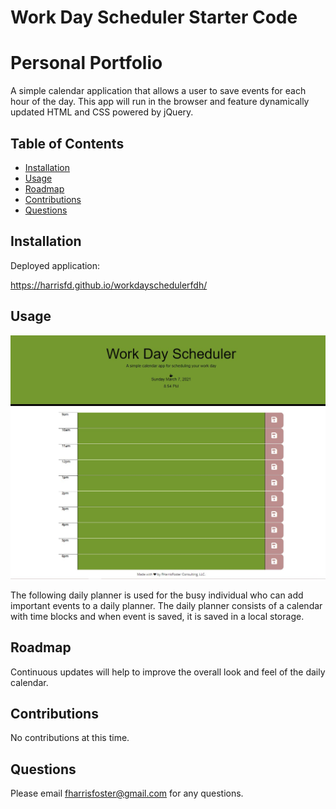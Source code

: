 # Work Day Scheduler Starter Code
# Personal Portfolio

A simple calendar application that allows a user to save events for each hour of the day. This app will run in the browser and feature dynamically updated HTML and CSS powered by jQuery.
## Table of Contents

- [Installation](#installation)
- [Usage](#usage)
- [Roadmap](#roadmap)
- [Contributions](#contributions)
- [Questions](#questions)

## Installation

Deployed application:

https://harrisfd.github.io/workdayschedulerfdh/

## Usage

<img src="./assets/image/fdh.jpg" alt="JPG of the application"/>

The following daily planner is used for the busy individual who can add important events to a daily planner. The daily planner consists of a calendar with time blocks and when event is saved, it is saved in a local storage. 


## Roadmap

Continuous updates will help to improve the overall look and feel of the daily calendar.  

## Contributions

No contributions at this time.

## Questions

Please email fharrisfoster@gmail.com for any questions.
